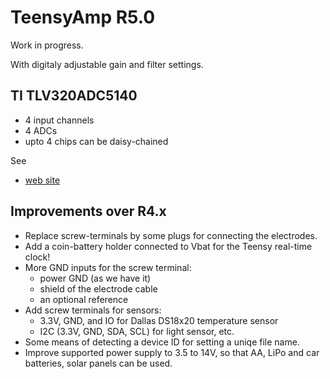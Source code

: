 # TeensyAmp R5.0

Work in progress.

With digitaly adjustable gain and filter settings.


## TI TLV320ADC5140

- 4 input channels
- 4 ADCs
- upto 4 chips can be daisy-chained

See
- [web site](https://www.ti.com/product/TLV320ADC5140)


## Improvements over R4.x

- Replace screw-terminals by some plugs for connecting the electrodes.
- Add a coin-battery holder connected to Vbat for the Teensy real-time clock!
- More GND inputs for the screw terminal:
  - power GND (as we have it)
  - shield of the electrode cable
  - an optional reference
- Add screw terminals for sensors:
  - 3.3V, GND, and IO for Dallas DS18x20 temperature sensor 
  - I2C (3.3V, GND, SDA, SCL) for light sensor, etc.
- Some means of detecting a device ID for setting a uniqe file name.
- Improve supported power supply to 3.5 to 14V, so that AA, LiPo and
  car batteries, solar panels can be used.